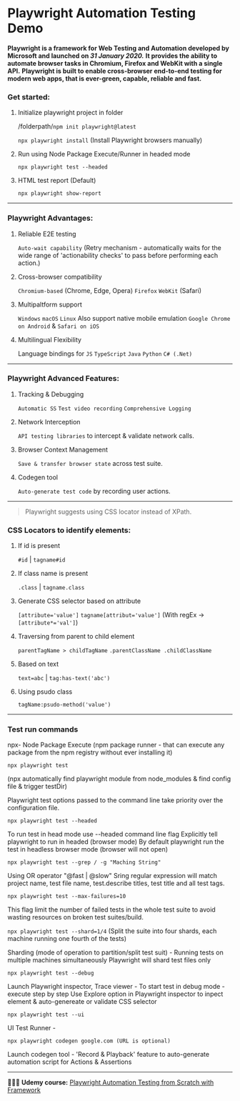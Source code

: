 # Playwright Automation Testing Demo

**Playwright is a framework for Web Testing and Automation developed by Microsoft and launched on _31 January 2020._**
**It provides the ability to automate browser tasks in Chromium, Firefox and WebKit with a single API.**
**Playwright is built to enable cross-browser end-to-end testing for modern web apps, that is ever-green, capable, reliable and fast.**


### Get started:
1. Initialize playwright project in folder

    /folderpath/`npm init playwright@latest`

   `npx playwright install` (Install Playwright browsers manually)

3. Run using Node Package Execute/Runner in headed mode

    `npx playwright test --headed`

4. HTML test report (Default)

    `npx playwright show-report`
***

### Playwright Advantages:

1. Reliable E2E testing

   `Auto-wait capability` (Retry mechanism - automatically waits for the wide range of 'actionability checks' to pass before performing each action.)

2. Cross-browser compatibility

   `Chromium-based` (Chrome, Edge, Opera) `Firefox` `WebKit` (Safari)

3. Multipaltform support

   `Windows` `macOS` `Linux`
   Also support native mobile emulation `Google Chrome on Android` & `Safari on iOS`

4. Multilingual Flexibility

   Language bindings for `JS` `TypeScript` `Java` `Python` `C# (.Net)`
***

### Playwright Advanced Features:

1. Tracking & Debugging

   `Automatic SS` `Test video recording` `Comprehensive Logging`

2. Network Interception

   `API testing libraries` to intercept & validate network calls.

3. Browser Context Management

   `Save & transfer browser state` across test suite.

4. Codegen tool

   `Auto-generate test code` by recording user actions.
***

> Playwright suggests using CSS locator instead of XPath.

### CSS Locators to identify elements:

1. If id is present

   `#id` | `tagname#id`

2. If class name is present

   `.class` | `tagname.class`

3. Generate CSS selector based on attribute

   `[attribute='value']` `tagname[attribut='value']`
   (With regEx -> `[attribute*='val']`)

4. Traversing from parent to child element

   `parentTagName > childTagName` `.parentClassName .childClassName`

5. Based on text

   `text=abc` | `tag:has-text('abc')`

6. Using psudo class

   `tagName:psudo-method('value')`
***

### Test run commands
npx- Node Package Execute (npm package runner - that can execute any package from the npm registry without ever installing it)

`npx playwright test`

(npx automatically find playwright module from node_modules & find config file & trigger testDir)
 
Playwright test options passed to the command line take priority over the configuration file.

`npx playwright test --headed`

To run test in head mode use --headed command line flag
Explicitly tell playwright to run in headed (browser mode)
By default playwright run the test in headless browser mode (browser will not open)

`npx playwright test --grep / -g "Maching String"`  

Using OR operator "@fast | @slow"
Sring regular expression will match project name, test file name, test.describe titles, test title and all test tags.

`npx playwright test --max-failures=10`

This flag limit the number of failed tests in the whole test suite to avoid wasting resources on broken test suites/build.

`npx playwright test --shard=1/4`  (Split the suite into four shards, each machine running one fourth of the tests)

Sharding (mode of operation to partition/split test suit) - Running tests on multiple machines simultaneously
Playwright will shard test files only

`npx playwright test --debug`

Launch Playwright inspector, Trace viewer - To start test in debug mode - execute step by step
Use Explore option in Playwright inspector to inpect element & auto-genereate or validate CSS selector

`npx playwright test --ui`

UI Test Runner - 

`npx playwright codegen google.com (URL is optional)`

Launch codegen tool - 'Record & Playback' feature to auto-generate automation script for Actions & Assertions

***
🧑🏻‍💻 **Udemy course:** [Playwright Automation Testing from Scratch with Framework](https://www.udemy.com/course/playwright-tutorials-automation-testing/)
